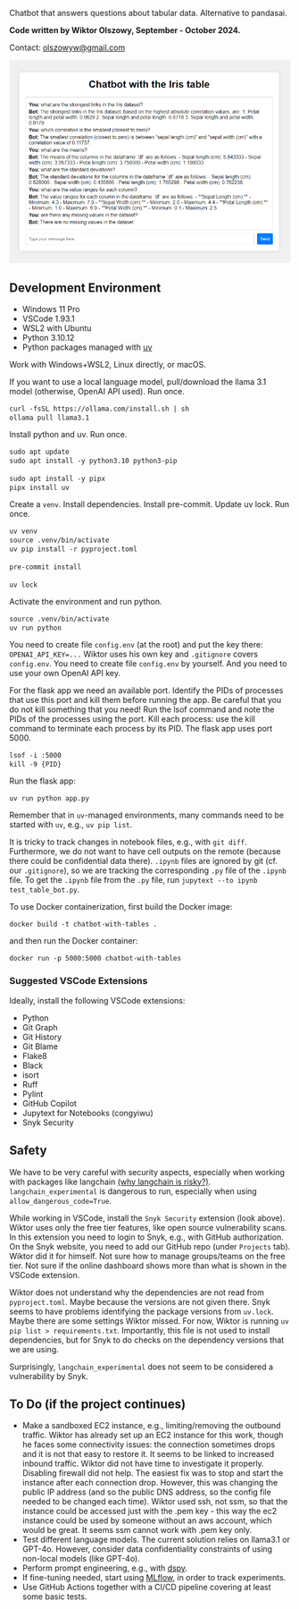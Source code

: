 Chatbot that answers questions about tabular data. Alternative to pandasai.

**Code written by Wiktor Olszowy, September - October 2024.**

Contact: [olszowyw@gmail.com](mailto:olszowyw@gmail.com)

![Chatbot Screenshot](chatbot_screenshot.png)

## Development Environment

- Windows 11 Pro
- VSCode 1.93.1
- WSL2 with Ubuntu
- Python 3.10.12
- Python packages managed with [uv](https://github.com/astral-sh/uv)

Work with Windows+WSL2, Linux directly, or macOS.

If you want to use a local language model, pull/download the llama 3.1 model (otherwise, OpenAI API used). Run once.
```
curl -fsSL https://ollama.com/install.sh | sh
ollama pull llama3.1
```

Install python and uv. Run once.
```
sudo apt update
sudo apt install -y python3.10 python3-pip

sudo apt install -y pipx
pipx install uv
```

Create a ```venv```. Install dependencies. Install pre-commit. Update uv lock. Run once.
```
uv venv
source .venv/bin/activate
uv pip install -r pyproject.toml

pre-commit install

uv lock
```

Activate the environment and run python.
```
source .venv/bin/activate
uv run python
```

You need to create file `config.env` (at the root) and put the key there: `OPENAI_API_KEY=...`
Wiktor uses his own key and `.gitignore` covers `config.env`. You need to create file `config.env` by yourself.
And you need to use your own OpenAI API key.

For the flask app we need an available port. Identify the PIDs of processes that use this port and kill them before
running the app. Be careful that you do not kill something that you need!
Run the lsof command and note the PIDs of the processes using the port. Kill each process: use the kill command to
terminate each process by its PID. The flask app uses port 5000.
```
lsof -i :5000
kill -9 {PID}
```

Run the flask app:
```
uv run python app.py
```

Remember that in ```uv```-managed environments, many commands need to be started with ```uv```, e.g., ```uv pip list```.

It is tricky to track changes in notebook files, e.g., with `git diff`.
Furthermore, we do not want to have cell outputs on the remote (because there could be confidential data there).
`.ipynb` files are ignored by git (cf. our ```.gitignore```), so we are tracking the corresponding `.py` file of the `.ipynb` file.
To get the `.ipynb` file from the `.py` file, run ```jupytext --to ipynb test_table_bot.py```.

To use Docker containerization, first build the Docker image:
```
docker build -t chatbot-with-tables .
```
and then run the Docker container:
```
docker run -p 5000:5000 chatbot-with-tables
```

### Suggested VSCode Extensions

Ideally, install the following VSCode extensions:

- Python
- Git Graph
- Git History
- Git Blame
- Flake8
- Black
- isort
- Ruff
- Pylint
- GitHub Copilot
- Jupytext for Notebooks (congyiwu)
- Snyk Security

## Safety

We have to be very careful with security aspects, especially when working with packages like langchain [(why langchain is risky?)](https://www.thoughtworks.com/radar/languages-and-frameworks/summary/langchain). ```langchain_experimental``` is dangerous to run, especially when using ```allow_dangerous_code=True```.

While working in VSCode, install the ```Snyk Security``` extension (look above). Wiktor uses only the free tier features, like open source vulnerability scans. In this extension you need to login to Snyk, e.g., with GitHub authorization. On the Snyk website, you need to add our GitHub repo (under ```Projects``` tab). Wiktor did it for himself. Not sure how to manage groups/teams on the free tier. Not sure if the online dashboard shows more than what is shown in the VSCode extension.

Wiktor does not understand why the dependencies are not read from ```pyproject.toml```. Maybe because the versions are not given there. Snyk seems to have problems identifying the package versions from ```uv.lock```. Maybe there are some settings Wiktor missed. For now, Wiktor is running ```uv pip list > requirements.txt```. Importantly, this file is not used to install dependencies, but for Snyk to do checks on the dependency versions that we are using.

Surprisingly, ```langchain_experimental``` does not seem to be considered a vulnerability by Snyk.

## To Do (if the project continues)

- Make a sandboxed EC2 instance, e.g., limiting/removing the outbound traffic. Wiktor has already set up an EC2 instance for this work, though he faces some connectivity issues: the connection sometimes drops and it is not that easy to restore it. It seems to be linked to increased inbound traffic. Wiktor did not have time to investigate it properly. Disabling firewall did not help. The easiest fix was to stop and start the instance after each connection drop. However, this was changing the public IP address (and so the public DNS address, so the config file needed to be changed each time). Wiktor used ssh, not ssm, so that the instance could be accessed just with the .pem key - this way the ec2 instance could be used by someone without an aws account, which would be great. It seems ssm cannot work with .pem key only.
- Test different language models. The current solution relies on llama3.1 or GPT-4o. However, consider data confidentiality constraints of using non-local models (like GPT-4o).
- Perform prompt engineering, e.g., with [dspy](https://github.com/stanfordnlp/dspy).
- If fine-tuning needed, start using [MLflow](https://github.com/mlflow/mlflow), in order to track experiments.
- Use GitHub Actions together with a CI/CD pipeline covering at least some basic tests.